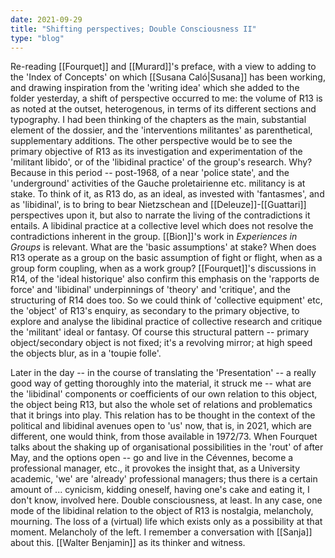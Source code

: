 ```yaml
---
date: 2021-09-29
title: "Shifting perspectives; Double Consciousness II"
type: "blog"
---
```


Re-reading [[Fourquet]] and [[Murard]]'s preface, with a view to adding to the
'Index of Concepts' on which [[Susana Caló|Susana]] has been working, and drawing
inspiration from the 'writing idea' which she added to the folder
yesterday, a shift of perspective occurred to me: the volume of R13 is
as noted at the outset, heterogenous, in terms of its different sections
and typography. I had been thinking of the chapters as the main,
substantial element of the dossier, and the 'interventions militantes'
as parenthetical, supplementary additions. The other perspective would
be to see the primary objective of R13 as its investigation and
experimentation of the 'militant libido', or of the 'libidinal practice'
of the group's research. Why? Because in this period -- post-1968, of a
near 'police state', and the 'underground' activities of the Gauche
proletairienne etc. militancy is at stake. To think of it, as R13 do, as
an ideal, as invested with 'fantasmes', and as 'libidinal', is to bring
to bear Nietzschean and [[Deleuze]]-[[Guattari]] perspectives upon it, but also
to narrate the living of the contradictions it entails. A libidinal
practice at a collective level which does not resolve the contradictions
inherent in the group. [[Bion]]'s work in *Experiences in Groups* is
relevant. What are the 'basic assumptions' at stake? When does R13
operate as a group on the basic assumption of fight or flight, when as a
group form coupling, when as a work group? [[Fourquet]]'s discussions in
R14, of the 'ideal historique' also confirm this emphasis on the
'rapports de force' and 'libidinal' underpinnings of 'theory' and
'critique', and the structuring of R14 does too. So we could think of
'collective equipment' etc, the 'object' of R13's enquiry, as secondary
to the primary objective, to explore and analyse the libidinal practice
of collective research and critique the 'militant' ideal or fantasy. Of
course this structural pattern -- primary object/secondary object is not
fixed; it's a revolving mirror; at high speed the objects blur, as in a
'toupie folle'.

Later in the day -- in the course of translating the 'Presentation' -- a
really good way of getting thoroughly into the material, it struck me --
what are the 'libidinal' components or coefficients of our own relation
to this object, the object being R13, but also the whole set of
relations and problematics that it brings into play. This relation has
to be thought in the context of the political and libidinal avenues open
to 'us' now, that is, in 2021, which are different, one would think,
from those available in 1972/73. When Fourquet talks about the shaking
up of organisational possibilities in the 'rout' of after May, and the
options open -- go and live in the Cévennes, become a professional
manager, etc., it provokes the insight that, as a University academic,
'we' are 'already' professional managers; thus there is a certain amount
of ... cynicism, kidding oneself, having one's cake and eating it, I
don't know, involved here. Double consciousness, at least. In any case,
one mode of the libidinal relation to the object of R13 is nostalgia,
melancholy, mourning. The loss of a (virtual) life which exists only as
a possibility at that moment. Melancholy of the left. I remember a
conversation with [[Sanja]] about this. [[Walter Benjamin]] as its thinker and
witness.
